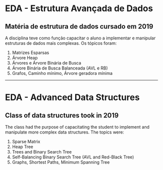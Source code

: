 # EDA - Estrutura Avançada de Dados
## Matéria de estrutura de dados cursado em 2019

A disciplina teve como função capacitar o aluno a implementar e manipular estruturas de dados mais complexas. Os tópicos foram:

1. Matrizes Esparsas
2. Árvore Heap
3. Árvores e Árvore Binária de Busca
4. Árvore Binária de Busca Balanceada (AVL e RB)
5. Grafos, Caminho mínimo, Árvore geradora mínima

--------------------------------------------------------------

# EDA - Advanced Data Structures
## Class of data structures took in 2019 

The class had the purpose of capacitating the student to implement and manipulate more complex data structures. The topics were:

1. Sparse Matrix
2. Heap Tree
3. Trees and Binary Search Tree
4. Self-Balancing Binary Search Tree (AVL and Red-Black Tree)
5. Graphs, Shortest Paths, Minimum Spanning Tree 
